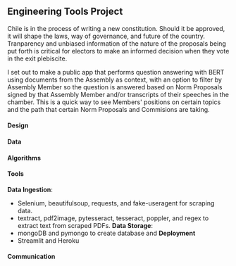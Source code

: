 ## Engineering Tools Project
Chile is in the process of writing a new constitution. Should it be approved, it will shape the laws, way of governance, and future of the country. Tranparency and unbiased information of the nature of the proposals being put forth is critical for electors to make an informed decision when they vote in the exit plebiscite.

I set out to make a public app that performs question answering with BERT using documents from the Assembly as context, with an option to filter by Assembly Member so the question is answered based on Norm Proposals signed by that Assembly Member and/or transcripts of their speeches in the chamber. This is a quick way to see Members' positions on certain topics and the path that certain Norm Proposals and Commisions are taking.

#### Design

#### Data

#### Algorithms

#### Tools
**Data Ingestion**:
- Selenium, beautifulsoup, requests, and fake-useragent for scraping data.
- textract, pdf2image, pytesseract, tesseract, poppler, and regex to extract text from scraped PDFs.
**Data Storage**:
- mongoDB and pymongo to create database and 
**Deployment**
- Streamlit and Heroku

#### Communication
